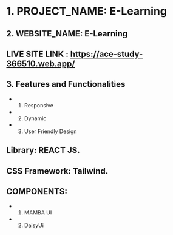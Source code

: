 # 1. PROJECT_NAME: E-Learning

## 2. WEBSITE_NAME: E-Learning

## LIVE SITE LINK : https://ace-study-366510.web.app/

## 3. Features and Functionalities
* 1. Responsive
* 2. Dynamic
* 3. User Friendly Design

## Library: REACT JS.
## CSS Framework: Tailwind.
## COMPONENTS:
* 1. MAMBA UI
* 2. DaisyUi

